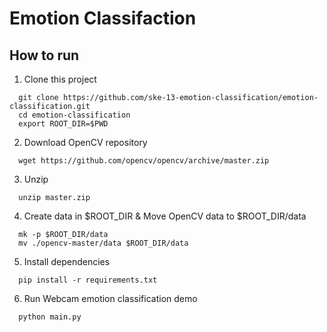 # Emotion Classifaction

## How to run

1. Clone this project

```
  git clone https://github.com/ske-13-emotion-classification/emotion-classification.git
  cd emotion-classification
  export ROOT_DIR=$PWD
```

2. Download OpenCV repository

```
  wget https://github.com/opencv/opencv/archive/master.zip
```

3. Unzip

```
  unzip master.zip
```

4. Create data in $ROOT_DIR & Move OpenCV data to \$ROOT_DIR/data

```
  mk -p $ROOT_DIR/data
  mv ./opencv-master/data $ROOT_DIR/data
```

5. Install dependencies

```
  pip install -r requirements.txt
```

6. Run Webcam emotion classification demo

```
  python main.py
```

